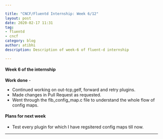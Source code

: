 ```yaml
---

title: "CNCF/Fluentd Internship: Week 6/12"
layout: post
date: 2020-02-17 11:31
tag:
- fluentd
- cncf
category: blog
author: atibhi
description: Description of week-6 of fluent-d internship

---
```


#### Week 6 of the internship

**Work done** - 

- Continued working on out-tcp,gelf, forward and retry plugins. 
- Made changes in Pull Request as requested.
- Went through the flb_config_map.c file to understand the whole flow of config maps.


#### Plans for next week

- Test every plugin for which I have regsitered config maps till now.

---